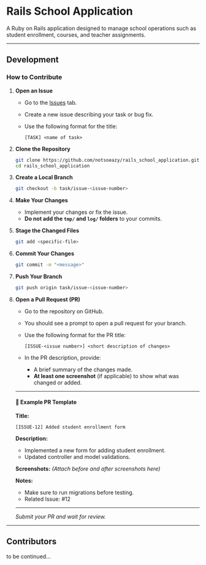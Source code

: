 # Rails School Application

A Ruby on Rails application designed to manage school operations such as student enrollment, courses, and teacher assignments.

---

## Development

### How to Contribute

1. **Open an Issue**

   * Go to the [Issues](../../issues) tab.
   * Create a new issue describing your task or bug fix.
   * Use the following format for the title:

     ```
     [TASK] <name of task>
     ```

2. **Clone the Repository**

   ```bash
   git clone https://github.com/notsoeazy/rails_school_application.git
   cd rails_school_application
   ```

3. **Create a Local Branch**

   ```bash
   git checkout -b task/issue-<issue-number>
   ```

4. **Make Your Changes**

   * Implement your changes or fix the issue.
   * **Do not add the `tmp/` and `log/` folders** to your commits.

5. **Stage the Changed Files**

   ```bash
   git add <specific-file>
   ```

6. **Commit Your Changes**

   ```bash
   git commit -m "<message>"
   ```

7. **Push Your Branch**

   ```bash
   git push origin task/issue-<issue-number>
   ```

8. **Open a Pull Request (PR)**

   * Go to the repository on GitHub.

   * You should see a prompt to open a pull request for your branch.

   * Use the following format for the PR title:

     ```
     [ISSUE-<issue number>] <short description of changes>
     ```

   * In the PR description, provide:

     * A brief summary of the changes made.
     * **At least one screenshot** (if applicable) to show what was changed or added.

   ---

   #### 🧩 Example PR Template

   **Title:**

   ```
   [ISSUE-12] Added student enrollment form
   ```

   **Description:**

   * Implemented a new form for adding student enrollment.
   * Updated controller and model validations.

   **Screenshots:**
   *(Attach before and after screenshots here)*

   **Notes:**

   * Make sure to run migrations before testing.
   * Related Issue: #12

   ---

   *Submit your PR and wait for review.*

---

## Contributors

to be continued...
